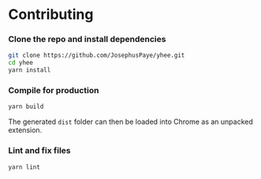 # Contributing

### Clone the repo and install dependencies

```sh
git clone https://github.com/JosephusPaye/yhee.git
cd yhee
yarn install
```

### Compile for production

```sh
yarn build
```

The generated `dist` folder can then be loaded into Chrome as an unpacked extension.

### Lint and fix files

```sh
yarn lint
```
